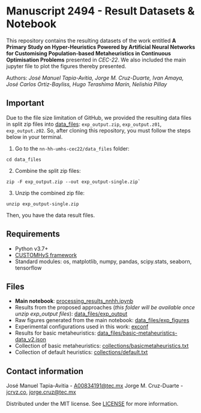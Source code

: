 # Manuscript 2494 - Result Datasets & Notebook

This repository contains the resulting datasets of the work entitled **A Primary Study on Hyper-Heuristics Powered by Artificial Neural Networks for Customising Population-based Metaheuristics in Continuous Optimisation Problems** presented in *CEC-22*. We also included the main jupyter file to plot the figures thereby presented.

Authors: _José Manuel Tapia-Avitia, Jorge M. Cruz-Duarte, Ivan Amaya, José Carlos Ortiz-Bayliss, Hugo Terashima Marín, Nelishia Pillay_

## Important

Due to the file size limitation of GitHub, we provided the resulting data files in split zip files into [data_files](./data_files): `exp_output.zip`, `exp_output.z01`, `exp_output.z02`. So, after cloning this repository, you must follow the steps below in your terminal.
1. Go to the `nn-hh-umhs-cec22/data_files` folder:
```shell
cd data_files
```
2. Combine the split zip files:
```shell
zip -F exp_output.zip --out exp_output-single.zip`
```
3. Unzip the combined zip file:
```shell
unzip exp_output-single.zip
```
Then, you have the data result files.

## Requirements
- Python v3.7+
- [CUSTOMHyS framework](https://github.com/jcrvz/customhys.git)
- Standard modules: os, matplotlib, numpy, pandas, scipy.stats, seaborn, tensorflow

## Files
- **Main notebook**: [processing_results_nnhh.ipynb](./processing_results_nnhh.ipynb)
- Results from the proposed approaches (_this folder will be available once unzip exp_output files_): [data_files/exp_output](./data_files/exp_output)
- Raw figures generated from the main notebook: [data_files/exp_figures](./data_files/exp_figures)
- Experimental configurations used in this work: [exconf](./exconf)
- Results for basic metaheuristics: [data_files/basic-metaheuristics-data_v2.json](./data_files/basic-metaheuristics-data_v2.json)
- Collection of basic metaheuristics: [collections/basicmetaheuristics.txt](./collections/basicmetaheuristics.txt)
- Collection of default heuristics: [collections/default.txt](./collections/default.txt)

## Contact information

José Manuel Tapia-Avitia - [A00834191@tec.mx](mailto:A00834191@tec.mx)
Jorge M. Cruz-Duarte - [jcrvz.co](https://jcrvz.co), [jorge.cruz@tec.mx](mailto:jorge.cruz@tec.mx)

Distributed under the MIT license. See [LICENSE](./LICENSE) for more information.

